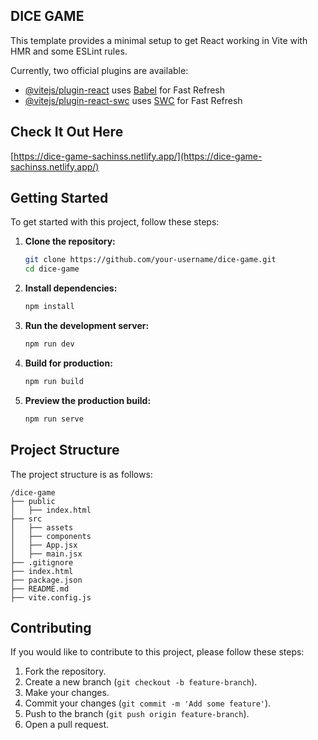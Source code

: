 ## DICE GAME
This template provides a minimal setup to get React working in Vite with HMR and some ESLint rules.

Currently, two official plugins are available:

- [@vitejs/plugin-react](https://github.com/vitejs/vite-plugin-react/blob/main/packages/plugin-react/README.md) uses [Babel](https://babeljs.io/) for Fast Refresh
- [@vitejs/plugin-react-swc](https://github.com/vitejs/vite-plugin-react-swc) uses [SWC](https://swc.rs/) for Fast Refresh

## Check It Out Here

[https://dice-game-sachinss.netlify.app/](https://dice-game-sachinss.netlify.app/)

## Getting Started

To get started with this project, follow these steps:

1. **Clone the repository:**

   ```sh
   git clone https://github.com/your-username/dice-game.git
   cd dice-game
   ```

2. **Install dependencies:**

   ```sh
   npm install
   ```

3. **Run the development server:**

   ```sh
   npm run dev
   ```

4. **Build for production:**

   ```sh
   npm run build
   ```

5. **Preview the production build:**
   ```sh
   npm run serve
   ```

## Project Structure

The project structure is as follows:

```
/dice-game
├── public
│   ├── index.html
├── src
│   ├── assets
│   ├── components
│   ├── App.jsx
│   ├── main.jsx
├── .gitignore
├── index.html
├── package.json
├── README.md
├── vite.config.js
```

## Contributing

If you would like to contribute to this project, please follow these steps:

1. Fork the repository.
2. Create a new branch (`git checkout -b feature-branch`).
3. Make your changes.
4. Commit your changes (`git commit -m 'Add some feature'`).
5. Push to the branch (`git push origin feature-branch`).
6. Open a pull request.
